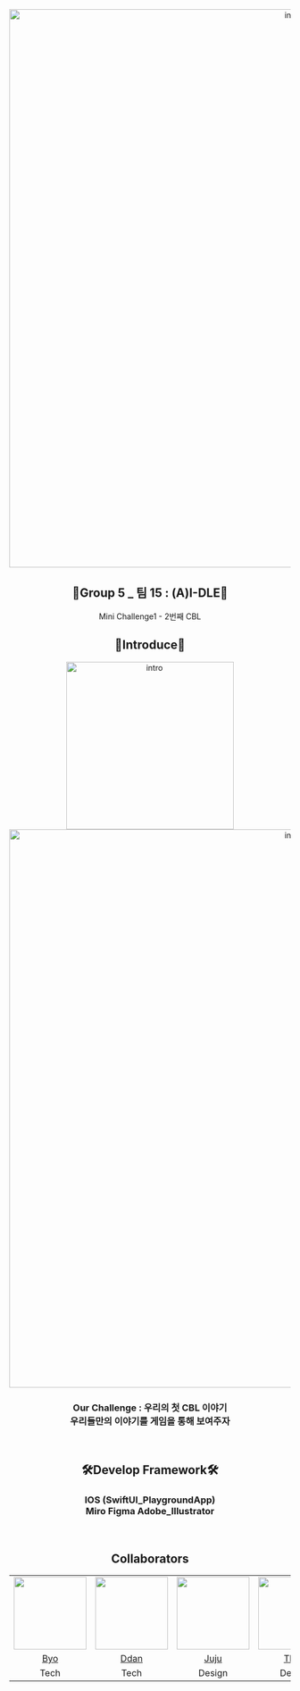 <div align="center">
    <img src="https://user-images.githubusercontent.com/87136217/229270446-0deaa851-db61-45d9-92a6-417052883feb.png" alt="intro" width=1000>
    <br>
    <h2>🍎Group 5 _ 팀 15 : (A)I-DLE🌸</h2>
    Mini Challenge1 - 2번째 CBL
    <br>
    <h2>📝Introduce📝</h2>
    <img src="https://user-images.githubusercontent.com/87136217/229270201-7a51c94f-8649-4b23-acd7-12e72453a785.png" alt="intro" width=300>
    <br>
    <img src="https://user-images.githubusercontent.com/87136217/229270100-b60ca136-ce83-4e84-b613-ca1c4e06859c.png" alt="intro" width=1000>
    <br>
    <h3>Our Challenge : 우리의 첫 CBL 이야기<br>우리들만의 이야기를 게임을 통해 보여주자</h3>
    <br>
    <h2>🛠Develop Framework🛠</h2>
    <h3>IOS (SwiftUI_PlaygroundApp)<br>Miro  Figma  Adobe_Illustrator</h3>
    <br>
    <h2>Collaborators</h2>
    <table>
        <tr>
          <td><img src="https://avatars.githubusercontent.com/u/8994609?v=4" width="130"></td>
          <td><img src="https://avatars.githubusercontent.com/u/87136217?v=4" width="130"></td>
          <td><img src="https://avatars.githubusercontent.com/u/129368695?v=4" width="130"></td>
          <td><img src="https://avatars.githubusercontent.com/u/44664457?v=4" width="130"></td>
          <td><img src="https://avatars.githubusercontent.com/u/129073316?v=4" width="130"></td>
          <td><img src="https://avatars.githubusercontent.com/u/129233541?v=4" width="130"></td>
        </tr>
        <tr align=center>
          <td><a href='https://github.com/byoth'>Byo</a></td>
          <td><a href='https://github.com/eemdeeks'>Ddan</a></td>
          <td><a href='https://github.com/ookjuju'>Juju</a></td>
          <td><a href='https://github.com/ngbeen'>Theo</a></td>
          <td><a href='https://github.com/suri0000'>Suri</a></td>
          <td><a href='https://github.com/J1namJake'>Jake</a></td>
        </tr>
          <tr align=center>
          <td>Tech</td>
          <td>Tech</td>
          <td>Design</td>
          <td>Design</td>
          <td>Domain</td>
          <td>Domain</td>
        </tr>
    </table>
